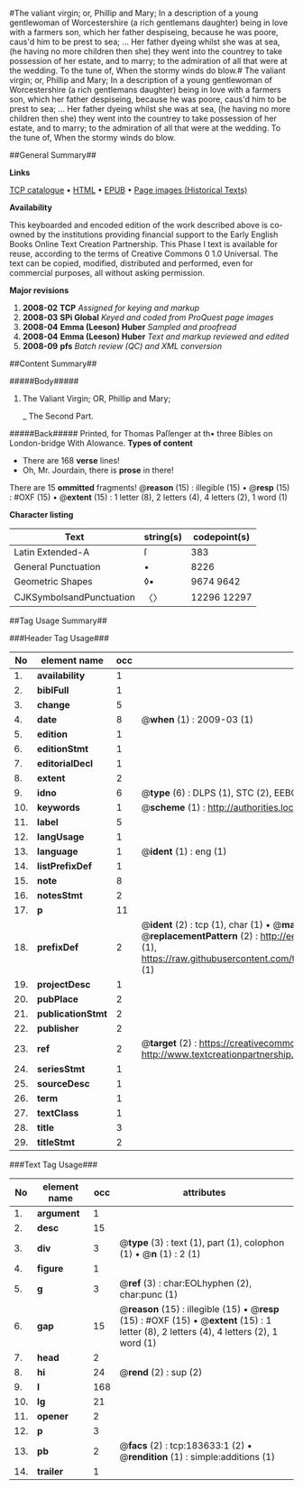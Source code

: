 #The valiant virgin; or, Phillip and Mary; In a description of a young gentlewoman of Worcestershire (a rich gentlemans daughter) being in love with a farmers son, which her father despiseing, because he was poore, caus'd him to be prest to sea; ... Her father dyeing whilst she was at sea, (he having no more children then she) they went into the countrey to take possession of her estate, and to marry; to the admiration of all that were at the wedding. To the tune of, When the stormy winds do blow.#
The valiant virgin; or, Phillip and Mary; In a description of a young gentlewoman of Worcestershire (a rich gentlemans daughter) being in love with a farmers son, which her father despiseing, because he was poore, caus'd him to be prest to sea; ... Her father dyeing whilst she was at sea, (he having no more children then she) they went into the countrey to take possession of her estate, and to marry; to the admiration of all that were at the wedding. To the tune of, When the stormy winds do blow.

##General Summary##

**Links**

[TCP catalogue](http://www.ota.ox.ac.uk/tcp/)  • 
[HTML](http://tei.it.ox.ac.uk/tcp/Texts-HTML/free/B06/B06440.html)  • 
[EPUB](http://tei.it.ox.ac.uk/tcp/Texts-EPUB/free/B06/B06440.epub) • 
[Page images (Historical Texts)](https://data.historicaltexts.jisc.ac.uk/view?pubId=eebo-99887967e&pageId=eebo-99887967e-183633-1)

**Availability**

This keyboarded and encoded edition of the
	       work described above is co-owned by the institutions
	       providing financial support to the Early English Books
	       Online Text Creation Partnership. This Phase I text is
	       available for reuse, according to the terms of Creative
	       Commons 0 1.0 Universal. The text can be copied,
	       modified, distributed and performed, even for
	       commercial purposes, all without asking permission.

**Major revisions**

1. __2008-02__ __TCP__ *Assigned for keying and markup*
1. __2008-03__ __SPi Global__ *Keyed and coded from ProQuest page images*
1. __2008-04__ __Emma (Leeson) Huber__ *Sampled and proofread*
1. __2008-04__ __Emma (Leeson) Huber__ *Text and markup reviewed and edited*
1. __2008-09__ __pfs__ *Batch review (QC) and XML conversion*

##Content Summary##

#####Body#####

1. The Valiant Virgin; OR, Phillip and Mary;

    _ The Second Part.

#####Back#####
Printed, for Thomas Paſſenger at th• three Bibles on London-bridge With Alowance.
**Types of content**

  * There are 168 **verse** lines!
  * Oh, Mr. Jourdain, there is **prose** in there!

There are 15 **ommitted** fragments! 
 @__reason__ (15) : illegible (15)  •  @__resp__ (15) : #OXF (15)  •  @__extent__ (15) : 1 letter (8), 2 letters (4), 4 letters (2), 1 word (1)

**Character listing**


|Text|string(s)|codepoint(s)|
|---|---|---|
|Latin Extended-A|ſ|383|
|General Punctuation|•|8226|
|Geometric Shapes|◊▪|9674 9642|
|CJKSymbolsandPunctuation|〈〉|12296 12297|

##Tag Usage Summary##

###Header Tag Usage###

|No|element name|occ|attributes|
|---|---|---|---|
|1.|__availability__|1||
|2.|__biblFull__|1||
|3.|__change__|5||
|4.|__date__|8| @__when__ (1) : 2009-03 (1)|
|5.|__edition__|1||
|6.|__editionStmt__|1||
|7.|__editorialDecl__|1||
|8.|__extent__|2||
|9.|__idno__|6| @__type__ (6) : DLPS (1), STC (2), EEBO-CITATION (1), PROQUEST (1), VID (1)|
|10.|__keywords__|1| @__scheme__ (1) : http://authorities.loc.gov/ (1)|
|11.|__label__|5||
|12.|__langUsage__|1||
|13.|__language__|1| @__ident__ (1) : eng (1)|
|14.|__listPrefixDef__|1||
|15.|__note__|8||
|16.|__notesStmt__|2||
|17.|__p__|11||
|18.|__prefixDef__|2| @__ident__ (2) : tcp (1), char (1)  •  @__matchPattern__ (2) : ([0-9\-]+):([0-9IVX]+) (1), (.+) (1)  •  @__replacementPattern__ (2) : http://eebo.chadwyck.com/downloadtiff?vid=$1&page=$2 (1), https://raw.githubusercontent.com/textcreationpartnership/Texts/master/tcpchars.xml#$1 (1)|
|19.|__projectDesc__|1||
|20.|__pubPlace__|2||
|21.|__publicationStmt__|2||
|22.|__publisher__|2||
|23.|__ref__|2| @__target__ (2) : https://creativecommons.org/publicdomain/zero/1.0/ (1), http://www.textcreationpartnership.org/docs/. (1)|
|24.|__seriesStmt__|1||
|25.|__sourceDesc__|1||
|26.|__term__|1||
|27.|__textClass__|1||
|28.|__title__|3||
|29.|__titleStmt__|2||


###Text Tag Usage###

|No|element name|occ|attributes|
|---|---|---|---|
|1.|__argument__|1||
|2.|__desc__|15||
|3.|__div__|3| @__type__ (3) : text (1), part (1), colophon (1)  •  @__n__ (1) : 2 (1)|
|4.|__figure__|1||
|5.|__g__|3| @__ref__ (3) : char:EOLhyphen (2), char:punc (1)|
|6.|__gap__|15| @__reason__ (15) : illegible (15)  •  @__resp__ (15) : #OXF (15)  •  @__extent__ (15) : 1 letter (8), 2 letters (4), 4 letters (2), 1 word (1)|
|7.|__head__|2||
|8.|__hi__|24| @__rend__ (2) : sup (2)|
|9.|__l__|168||
|10.|__lg__|21||
|11.|__opener__|2||
|12.|__p__|3||
|13.|__pb__|2| @__facs__ (2) : tcp:183633:1 (2)  •  @__rendition__ (1) : simple:additions (1)|
|14.|__trailer__|1||
